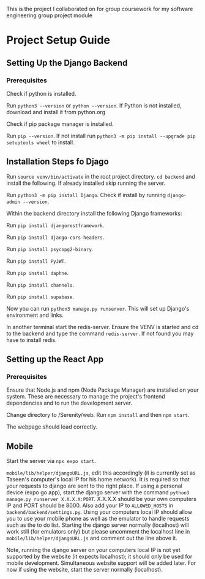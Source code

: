 This is the project I collaborated on for group coursework for my software engineering group project module

# Project Setup Guide


## Setting Up the Django Backend

### Prerequisites

Check if python is installed.

Run `python3 --version` or `python --version`.
If Python is not installed, download and install it from python.org


Check if pip package manager is installed.

Run `pip --version`.
If not install run `python3 -m pip install --upgrade pip setuptools wheel` to install.

## Installation Steps fo Djago

Run `source venv/bin/activate` in the root project directory. `cd backend` and install the following. If already installed skip running the server.  

Run `python3 -m pip install Django`.
Check if install by running `django-admin --version`.

Within the backend directory install the following Django frameworks:

Run `pip install djangorestframework`.

Run `pip install django-cors-headers`.

Run `pip install psycopg2-binary`.

Run `pip install PyJWT`.

Run `pip install daphne`.

Run `pip install channels`.

Run `pip install supabase`.

Now you can run `python3 manage.py runserver`. 
This will set up Django's environment and links.

In another terminal start the redis-server. Ensure the VENV is started and cd to the backend and type the command `redis-server`. If not found you may have to install redis.

## Setting up the React App

### Prerequisites
Ensure that Node.js and npm (Node Package Manager) are installed on your system. These are necessary to manage the project's frontend dependencies and to run the development server.

Change directory to /Serenity/web.
Run `npm install` and then `npm start`.

The webpage should load correctly.

## Mobile
Start the server via `npx expo start`.

`mobile/lib/helper/djangoURL.js`, edit this accordingly (it is currently set as Taseen's computer's local IP for his home network). It is required so that your requests to django are sent to the right place. If using a personal device (expo go app), start the django server with the command `python3 manage.py runserver X.X.X.X:PORT`. X.X.X.X should be your own computers IP and PORT should be 8000. Also add your IP to `ALLOWED_HOSTS` in `backend/backend/settings.py`. Using your computers local IP should allow you to use your mobile phone as well as the emulator to handle requests such as the to do list. Starting the django server normally (localhost) will work still (for emulators only) but please uncomment the localhost line in `mobile/lib/helper/djangoURL.js` and comment out the line above it.

Note, running the django server on your computers local IP is not yet supported by the website (it expects localhost); it should only be used for mobile development. Simultaneous website support will be added later. For now if using the website, start the server normally (localhost).
